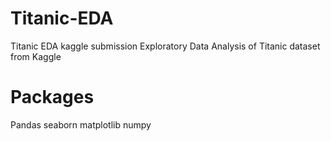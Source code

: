 # Titanic-EDA
Titanic EDA kaggle submission
Exploratory Data Analysis of Titanic dataset from Kaggle

# Packages 
Pandas
seaborn
matplotlib
numpy
